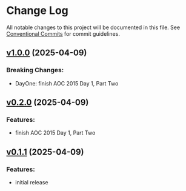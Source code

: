 # Change Log

All notable changes to this project will be documented in this file.
See [Conventional Commits](Https://conventionalcommits.org) for commit guidelines.

<!-- changelog -->

## [v1.0.0](https://github.com/breakpointt/advent-of-code-2015/compare/v0.1.1...v1.0.0) (2025-04-09)
### Breaking Changes:

* DayOne: finish AOC 2015 Day 1, Part Two



## [v0.2.0](https://github.com/breakpointt/advent-of-code-2015/compare/v0.1.1...v0.2.0) (2025-04-09)




### Features:

* finish AOC 2015 Day 1, Part Two

## [v0.1.1](https://github.com/breakpointt/advent-of-code-2015/compare/v0.1.1...v0.1.1) (2025-04-09)




### Features:

* initial release
